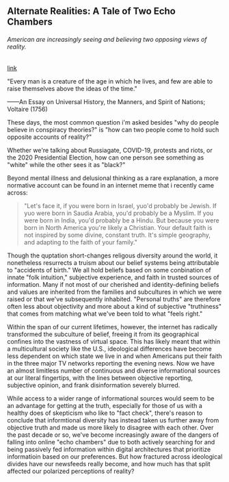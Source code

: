 ## Alternate Realities: A Tale of Two Echo Chambers

###### American are increasingly seeing and believing two opposing views of reality.

[link](https://www.psychologytoday.com/intl/blog/psych-unseen/202101/alternate-realities-tale-two-echo-chambers)

"Every man is a creature of the age in which he lives, and few are able to raise themselves above the ideas of the time."

——An Essay on Universal History, the Manners, and Spirit of Nations; Voltaire (1756)

These days, the most common question i'm asked besides "why do people believe in conspiracy theories?" is "how can two people come to hold such opposite accounts of reality?"

Whether we're talking about Russiagate, COVID-19, protests and riots, or the 2020 Presidential Election, how can one person see something as "white" while the other sees it as "black?"

Beyond mental illness and delusional thinking as a rare explanation, a more normative account can be found in an internet meme that i recently came across:

> "Let's face it, if you were born in Israel, yuo'd probably be Jewish. If yuo were born in Saudia Arabia, you'd probably be a Myslim. If you were born in India, you'd probably be a Hindu. But because you were born in North America you're likely a Christian. Your default faith is not inspired by some divine, constant truth. It's simple geography, and adapting to the faith of your family."

Though the quptation short-changes religous diversity around the world, it nonetheless resurrects a truism about our belief systems being attributable to "accidents of birth." We all hold beliefs based on some conbination of innate "folk intuition," subjective experience, and faith in trusted sources of information. Many if not most of our cherished and identity-defining beliefs and values are inherited from the families and subcultures in which we were raised or that we've subsequently inhabited. "Personal truths" are therefore often less about objectivity and more about a kind of subjective "truthiness" that comes from matching what we've been told to what "feels right."

Within the span of our current lifetimes, however, the internet has radically transformed the subculture of belief, freeing it from its geographical confines into the vastness of virtual space. This has likely meant that within a multicultural society like the U.S., ideological differences have become less dependent on which state we live in and when Americans put their faith in the three major TV networks reporting the evening news. Now we have an almost limitless number of continuous and diverse informational sources at our literal fingertips, with the lines between objective reporting, subjective opinion, and frank disinformation severely blurred.

While access to a wider range of informational sources would seem to be an advantage for getting at the truth, especially for those of us with a healthy does of skepticism who like to "fact check", there's reason to conclude that informtional diversity has instead taken us further away from objective truth and made us more likely to disagree with each other. Over the past decade or so, we've become increasingly aware of the dangers of falling into online "echo chambers" due to both actively searching for and being passively fed information within digital architectures that prioritize informatioin based on our preferences. But how fractured across ideological divides have our newsfeeds really become, and how much has that split affected our polarized perceptions of reality?


